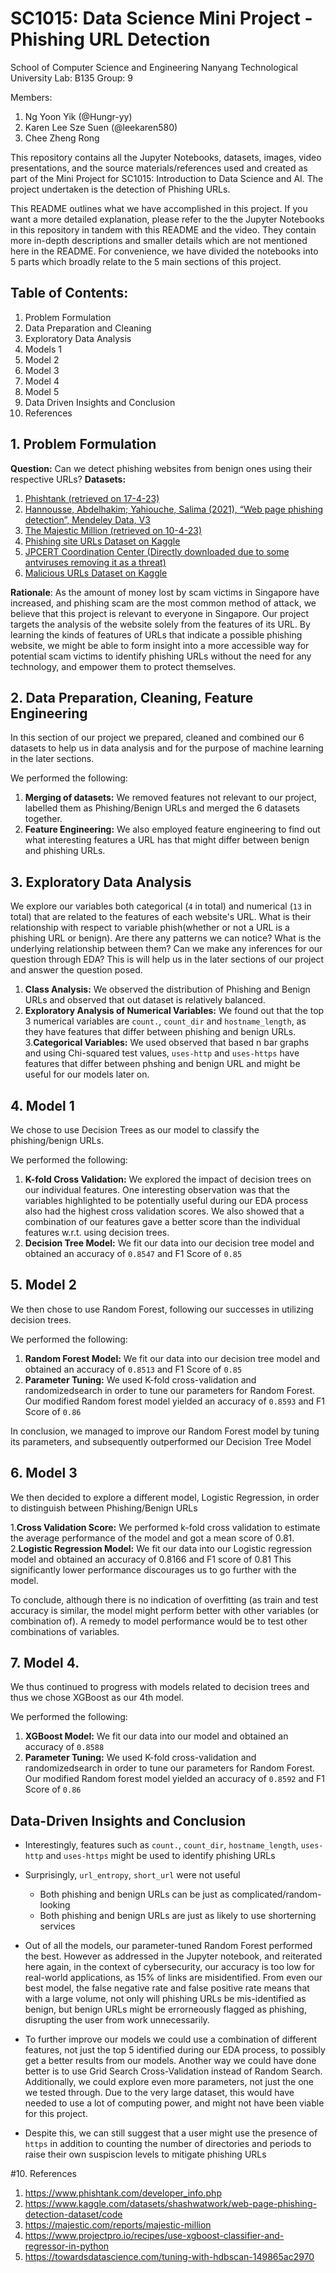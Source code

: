 # SC1015: Data Science Mini Project - Phishing URL Detection
School of Computer Science and Engineering
Nanyang Technological University
Lab: B135
Group: 9

Members:
1. Ng Yoon Yik (@Hungr-yy)
2. Karen Lee Sze Suen (@leekaren580)
3. Chee Zheng Rong

This repository contains all the Jupyter Notebooks, datasets, images, video presentations, and the source materials/references used and created as part of the Mini Project for SC1015: Introduction to Data Science and AI. The project undertaken is the detection of Phishing URLs.

This README outlines what we have accomplished in this project. If you want a more detailed explanation, please refer to the the Jupyter Notebooks in this repository in tandem with this README and the video. They contain more in-depth descriptions and smaller details which are not mentioned here in the README. For convenience, we have divided the notebooks into 5 parts which broadly relate to the 5 main sections of this project.

## Table of Contents:
1. Problem Formulation
2. Data Preparation and Cleaning
3. Exploratory Data Analysis
4. Models 1
5. Model 2
6. Model 3
7. Model 4
8. Model 5
9. Data Driven Insights and Conclusion
10. References

## 1. Problem Formulation
**Question:** Can we detect phishing websites from benign ones using their respective URLs?
**Datasets:**
1. [Phishtank (retrieved on 17-4-23)](https://phishtank.org/developer_info.php)
2. [Hannousse, Abdelhakim; Yahiouche, Salima (2021), “Web page phishing detection”, Mendeley Data, V3](https://data.mendeley.com/datasets/c2gw7fy2j4/3)
3. [The Majestic Million (retrieved on 10-4-23)](https://majestic.com/reports/majestic-million)
4. [Phishing site URLs Dataset on Kaggle](https://www.kaggle.com/datasets/taruntiwarihp/phishing-site-urls)
5. [JPCERT Coordination Center (Directly downloaded due to some antviruses removing it as a threat)](https://github.com/JPCERTCC/phishurl-list)
6. [Malicious URLs Dataset on Kaggle](https://www.kaggle.com/datasets/sid321axn/malicious-urls-dataset)

**Rationale**: As the amount of money lost by scam victims in Singapore have increased, and phishing scam are the most common method of attack, we believe that this project is relevant to everyone in Singapore. Our project targets the analysis of the website solely from the features of its URL. By learning the kinds of features of URLs that indicate a possible phishing website, we might be able to form insight into a more accessible way for potential scam victims to identify phishing URLs without the need for any technology, and empower them to protect themselves.

## 2. Data Preparation, Cleaning, Feature Engineering

In this section of our project we prepared, cleaned and combined our 6 datasets to help us in data analysis and for the purpose of machine learning in the later sections.

We performed the following:
1. **Merging of datasets:** We removed features not relevant to our project, labelled them as Phishing/Benign URLs and merged the 6 datasets together.
2. **Feature Engineering:**  We also employed feature engineering to find out what interesting features a URL has that might differ between benign and phishing URLs.

## 3. Exploratory Data Analysis

We explore our variables both categorical (`4` in total) and numerical (`13` in total) that are related to the features of each website's URL. What is their relationship with respect to variable phish(whether or not a URL is a phishing URL or benign). Are there any patterns we can notice? What is the underlying relationship between them? Can we make any inferences for our question through EDA? This is will help us in the later sections of our project and answer the question posed.

1. **Class Analysis:** We observed the distribution of Phishing and Benign URLs and observed that out dataset is relatively balanced.
2. **Exploratory Analysis of Numerical Variables:** We found out that the top 3 numerical variables are `count.`, `count_dir` and `hostname_length`, as they have features that differ between phishing and benign URLs.
3.**Categorical Variables:** We used observed that based n bar graphs and using Chi-squared test values, `uses-http` and `uses-https` have features that differ between phshing and benign URL and might be useful for our models later on.

## 4. Model 1

We chose to use Decision Trees as our model to classify the phishing/benign URLs.

We performed the following:
1. **K-fold Cross Validation:** We explored the impact of decision trees on our individual features. One interesting observation was that the variables highlighted to be potentially useful during our EDA process also had the highest cross validation scores. We also showed that a combination of our features gave a better score than the individual features w.r.t. using decision trees.
2. **Decision Tree Model:** We fit our data into our decision tree model and obtained an accuracy of `0.8547` and F1 Score of `0.85`

## 5. Model 2

We then chose to use Random Forest, following our successes in utilizing decision trees.

We performed the following:
1. **Random Forest Model:** We fit our data into our decision tree model and obtained an accuracy of `0.8513` and F1 Score of `0.85`
2. **Parameter Tuning:** We used K-fold cross-validation and randomizedsearch in order to tune our parameters for Random Forest. Our modified Random forest model yielded an accuracy of `0.8593` and F1 Score of `0.86`

In conclusion, we managed to improve our Random Forest model by tuning its parameters, and subsequently outperformed our Decision Tree Model

## 6. Model 3

We then decided to explore a different model, Logistic Regression, in order to distinguish between Phishing/Benign URLs

1.**Cross Validation Score:** We performed k-fold cross validation to estimate the average performance of the model and got a mean score of 0.81.
2.**Logistic Regression Model:** We fit our data into our Logistic regression model and obtained an accuracy of 0.8166 and F1 score of 0.81 This significantly lower performance discourages us to go further with the model.

To conclude, although there is no indication of overfitting (as train and test accuracy is similar, the model might perform better with other variables (or combination of). A remedy to model performance would be to test other combinations of variables.

## 7. Model 4.

We thus continued to progress with models related to decision trees and thus we chose XGBoost as our 4th model.

We performed the following:
1. **XGBoost Model:** We fit our data into our  model and obtained an accuracy of `0.8588`
2. **Parameter Tuning:** We used K-fold cross-validation and randomizedsearch in order to tune our parameters for Random Forest. Our modified Random forest model yielded an accuracy of `0.8592` and F1 Score of `0.86`

## Data-Driven Insights and Conclusion
* Interestingly, features such as  `count.`, `count_dir`, `hostname_length`, `uses-http` and `uses-https` might be used to identify phishing URLs
* Surprisingly, `url_entropy`, `short_url` were not useful
    * Both phishing and benign URLs can be just as complicated/random-looking
    * Both phishing and benign URLs are just as likely to use shorterning services

* Out of all the models, our parameter-tuned Random Forest performed the best. However as addressed in the Jupyter notebook, and reiterated here again, in the context of cybersecurity, our accuracy is too low for real-world applications, as 15% of links are misidentified. From even our best model, the false negative rate and false positive rate means that with a large volume, not only will phishing URLs be mis-identified as benign, but benign URLs might be errorneously flagged as phishing, disrupting the user from work unnecessarily.

* To further improve our models we could use a combination of different features, not just the top 5 identified during our EDA process, to possibly get a better results from our models. Another way we could have done better is to use Grid Search Cross-Validation instead of Random Search. Additionally, we could explore even more parameters, not just the one we tested through. Due to the very large dataset, this would have needed to use a lot of computing power, and might not have been viable for this project.

* Despite this, we can still suggest that a user might use the presence of `https` in addition to counting the number of directories and periods to raise their own suspiscion levels to mitigate phishing URLs

#10. References
1. https://www.phishtank.com/developer_info.php  
2. https://www.kaggle.com/datasets/shashwatwork/web-page-phishing-detection-dataset/code  
3. https://majestic.com/reports/majestic-million  
4. https://www.projectpro.io/recipes/use-xgboost-classifier-and-regressor-in-python  
5. https://towardsdatascience.com/tuning-with-hdbscan-149865ac2970
